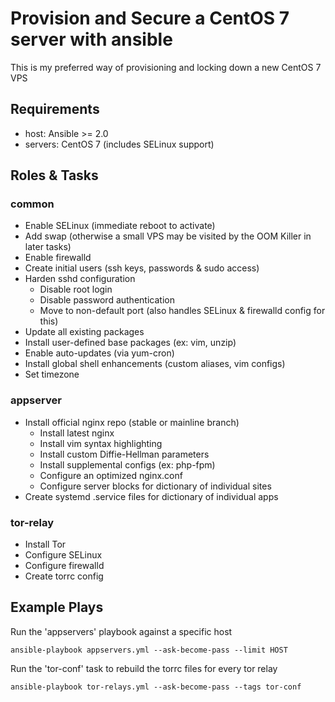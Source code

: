 # Provision and Secure a CentOS 7 server with ansible
This is my preferred way of provisioning and locking down a new CentOS 7 VPS


Requirements
---
* host: Ansible >= 2.0
* servers: CentOS 7 (includes SELinux support)

Roles & Tasks
---
### common
* Enable SELinux (immediate reboot to activate)
* Add swap (otherwise a small VPS may be visited by the OOM Killer in later tasks)
* Enable firewalld
* Create initial users (ssh keys, passwords & sudo access)
* Harden sshd configuration
  * Disable root login
  * Disable password authentication
  * Move to non-default port (also handles SELinux & firewalld config for this)
* Update all existing packages
* Install user-defined base packages (ex: vim, unzip)
* Enable auto-updates (via yum-cron)
* Install global shell enhancements (custom aliases, vim configs)
* Set timezone
 
### appserver
* Install official nginx repo (stable or mainline branch)
	* Install latest nginx
	* Install vim syntax highlighting
	* Install custom Diffie-Hellman parameters
	* Install supplemental configs (ex: php-fpm)
	* Configure an optimized nginx.conf
	* Configure server blocks for dictionary of individual sites
* Create systemd .service files for dictionary of individual apps

### tor-relay
* Install Tor
* Configure SELinux
* Configure firewalld
* Create torrc config
  
Example Plays
---
Run the 'appservers' playbook against a specific host

```
ansible-playbook appservers.yml --ask-become-pass --limit HOST
```

Run the 'tor-conf' task to rebuild the torrc files for every tor relay

```
ansible-playbook tor-relays.yml --ask-become-pass --tags tor-conf
```